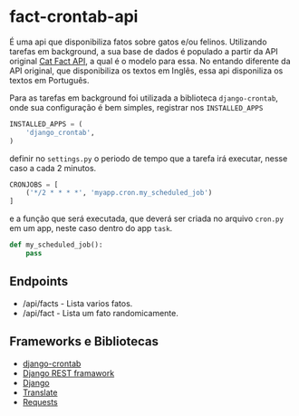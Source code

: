 # fact-crontab-api
É uma api que disponibiliza fatos sobre gatos e/ou felinos. Utilizando tarefas em background, a sua base de dados é populado a partir da API original [Cat Fact API](https://catfact.ninja/), a qual é o modelo para essa. No entando diferente da API original, que disponibiliza os textos em Inglês, essa api disponiliza os textos em Português.

Para as tarefas em background foi utilizada a biblioteca `django-crontab`, onde sua configuração é bem simples, registrar nos `INSTALLED_APPS` 
```python
INSTALLED_APPS = (
    'django_crontab',
)
```
definir no `settings.py` o periodo de tempo que a tarefa irá executar, nesse caso a cada 2 minutos.
```python
CRONJOBS = [
    ('*/2 * * * *', 'myapp.cron.my_scheduled_job')
]
```
e a função que será executada, que deverá ser criada no arquivo `cron.py` em um app, neste caso dentro do app `task`.
```python
def my_scheduled_job():
    pass
```
## Endpoints
- /api/facts - Lista varios fatos.
- /api/fact - Lista um fato randomicamente.

## Frameworks e Bibliotecas
- [django-crontab](https://pypi.org/project/django-crontab/)
- [Django REST framawork](https://www.django-rest-framework.org/)
- [Django](https://www.djangoproject.com/)
- [Translate](https://pypi.org/project/translate/)
- [Requests](https://docs.python-requests.org/en/latest/)
